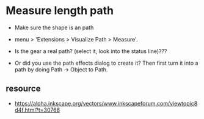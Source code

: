 # Measure length path

- Make sure the shape is an path
- menu > 'Extensions > Visualize Path > Measure'.

- Is the gear a real path? (select it, look into the status line)???
- Or did you use the path effects dialog to create it? Then first turn it into a path by doing Path -> Object to Path.

## resource

- https://alpha.inkscape.org/vectors/www.inkscapeforum.com/viewtopic8d4f.html?t=30766
